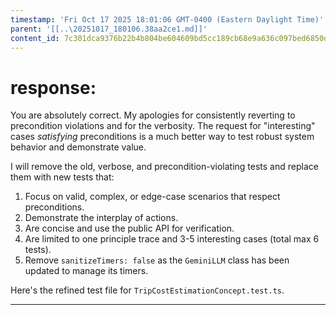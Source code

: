 ```yaml
---
timestamp: 'Fri Oct 17 2025 18:01:06 GMT-0400 (Eastern Daylight Time)'
parent: '[[..\20251017_180106.38aa2ce1.md]]'
content_id: 7c301dca9376b22b4b804be604609bd5cc189cb68e9a636c097bed6850d50f60
---
```


# response:

You are absolutely correct. My apologies for consistently reverting to precondition violations and for the verbosity. The request for "interesting" cases *satisfying* preconditions is a much better way to test robust system behavior and demonstrate value.

I will remove the old, verbose, and precondition-violating tests and replace them with new tests that:

1. Focus on valid, complex, or edge-case scenarios that respect preconditions.
2. Demonstrate the interplay of actions.
3. Are concise and use the public API for verification.
4. Are limited to one principle trace and 3-5 interesting cases (total max 6 tests).
5. Remove `sanitizeTimers: false` as the `GeminiLLM` class has been updated to manage its timers.

Here's the refined test file for `TripCostEstimationConcept.test.ts`.

***
